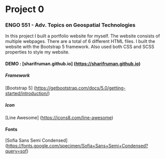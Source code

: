 # Project 0

### ENGO 551 - Adv. Topics on Geospatial Technologies

In this project I built a portfolio website for myself. The website consists of multiple webpages. There are a total of 6 different HTML files. I built the website with the Bootstrap 5 framework. Also used both CSS and SCSS properties to style my website.

#### DEMO : [sharifruman.github.io] (https://sharifruman.github.io)

##### Framework

[Bootstrap 5] (https://getbootstrap.com/docs/5.0/getting-started/introduction/)

##### Icon

[Line Awesome] (https://icons8.com/line-awesome)

#### Fonts

[Sofia Sans Semi Condensed] (https://fonts.google.com/specimen/Sofia+Sans+Semi+Condensed?query=sof)




